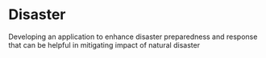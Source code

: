 # Disaster
Developing an application to enhance disaster preparedness and response that can be helpful in mitigating impact of natural disaster

